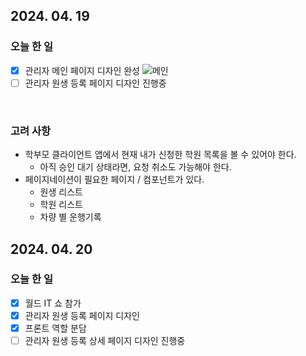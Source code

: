 ## 2024. 04. 19

### 오늘 한 일

- [x] 관리자 메인 페이지 디자인 완성
![메인](https://github.com/mj0107/algorithm-solving/assets/61671704/dd4e6927-27e0-49d1-afc0-518ef2ff2334)
- [ ] 관리자 원생 등록 페이지 디자인 진행중  

<br />

### 고려 사항
- 학부모 클라이언트 앱에서 현재 내가 신청한 학원 목록을 볼 수 있어야 한다.
  - 아직 승인 대기 상태라면, 요청 취소도 가능해야 한다.
- 페이지네이션이 필요한 페이지 / 컴포넌트가 있다.
  - 원생 리스트
  - 학원 리스트
  - 차량 별 운행기록

## 2024. 04. 20

### 오늘 한 일

- [x] 월드 IT 쇼 참가
- [x] 관리자 원생 등록 페이지 디자인
- [x] 프론트 역할 분담
- [ ] 관리자 원생 등록 상세 페이지 디자인 진행중
